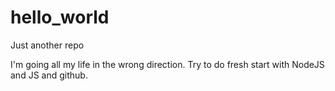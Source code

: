 # hello_world
Just another repo

I'm going all my life in the wrong direction.
Try to do fresh start with NodeJS and JS and github.
